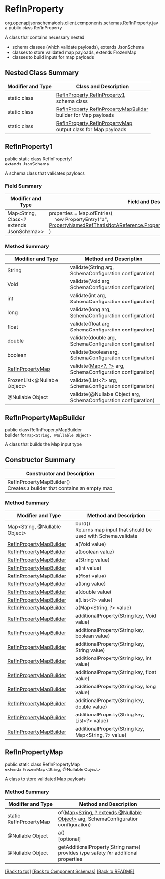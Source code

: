 # RefInProperty
org.openapijsonschematools.client.components.schemas.RefInProperty.java
public class RefInProperty

A class that contains necessary nested
- schema classes (which validate payloads), extends JsonSchema
- classes to store validated map payloads, extends FrozenMap
- classes to build inputs for map payloads

## Nested Class Summary
| Modifier and Type | Class and Description |
| ----------------- | ---------------------- |
| static class | [RefInProperty.RefInProperty1](#refinproperty1)<br> schema class |
| static class | [RefInProperty.RefInPropertyMapBuilder](#refinpropertymapbuilder)<br> builder for Map payloads |
| static class | [RefInProperty.RefInPropertyMap](#refinpropertymap)<br> output class for Map payloads |

## RefInProperty1
public static class RefInProperty1<br>
extends JsonSchema

A schema class that validates payloads

### Field Summary
| Modifier and Type | Field and Description |
| ----------------- | ---------------------- |
| Map<String, Class<? extends JsonSchema>> | properties = Map.ofEntries(<br>&nbsp;&nbsp;&nbsp;&nbsp;new PropertyEntry("a", [PropertyNamedRefThatIsNotAReference.PropertyNamedRefThatIsNotAReference1.class](../../components/schemas/PropertyNamedRefThatIsNotAReference.md#propertynamedrefthatisnotareference1))<br>)<br> |

### Method Summary
| Modifier and Type | Method and Description |
| ----------------- | ---------------------- |
| String | validate(String arg, SchemaConfiguration configuration) |
| Void | validate(Void arg, SchemaConfiguration configuration) |
| int | validate(int arg, SchemaConfiguration configuration) |
| long | validate(long arg, SchemaConfiguration configuration) |
| float | validate(float arg, SchemaConfiguration configuration) |
| double | validate(double arg, SchemaConfiguration configuration) |
| boolean | validate(boolean arg, SchemaConfiguration configuration) |
| [RefInPropertyMap](#refinpropertymap) | validate([Map&lt;?, ?&gt;](#refinpropertymapbuilder) arg, SchemaConfiguration configuration) |
| FrozenList<@Nullable Object> | validate(List<?> arg, SchemaConfiguration configuration) |
| @Nullable Object | validate(@Nullable Object arg, SchemaConfiguration configuration) |
## RefInPropertyMapBuilder
public class RefInPropertyMapBuilder<br>
builder for `Map<String, @Nullable Object>`

A class that builds the Map input type

## Constructor Summary
| Constructor and Description |
| --------------------------- |
| RefInPropertyMapBuilder()<br>Creates a builder that contains an empty map |

### Method Summary
| Modifier and Type | Method and Description |
| ----------------- | ---------------------- |
| Map<String, @Nullable Object> | build()<br>Returns map input that should be used with Schema.validate |
| [RefInPropertyMapBuilder](#refinpropertymapbuilder) | a(Void value) |
| [RefInPropertyMapBuilder](#refinpropertymapbuilder) | a(boolean value) |
| [RefInPropertyMapBuilder](#refinpropertymapbuilder) | a(String value) |
| [RefInPropertyMapBuilder](#refinpropertymapbuilder) | a(int value) |
| [RefInPropertyMapBuilder](#refinpropertymapbuilder) | a(float value) |
| [RefInPropertyMapBuilder](#refinpropertymapbuilder) | a(long value) |
| [RefInPropertyMapBuilder](#refinpropertymapbuilder) | a(double value) |
| [RefInPropertyMapBuilder](#refinpropertymapbuilder) | a(List<?> value) |
| [RefInPropertyMapBuilder](#refinpropertymapbuilder) | a(Map<String, ?> value) |
| [RefInPropertyMapBuilder](#refinpropertymapbuilder) | additionalProperty(String key, Void value) |
| [RefInPropertyMapBuilder](#refinpropertymapbuilder) | additionalProperty(String key, boolean value) |
| [RefInPropertyMapBuilder](#refinpropertymapbuilder) | additionalProperty(String key, String value) |
| [RefInPropertyMapBuilder](#refinpropertymapbuilder) | additionalProperty(String key, int value) |
| [RefInPropertyMapBuilder](#refinpropertymapbuilder) | additionalProperty(String key, float value) |
| [RefInPropertyMapBuilder](#refinpropertymapbuilder) | additionalProperty(String key, long value) |
| [RefInPropertyMapBuilder](#refinpropertymapbuilder) | additionalProperty(String key, double value) |
| [RefInPropertyMapBuilder](#refinpropertymapbuilder) | additionalProperty(String key, List<?> value) |
| [RefInPropertyMapBuilder](#refinpropertymapbuilder) | additionalProperty(String key, Map<String, ?> value) |

## RefInPropertyMap
public static class RefInPropertyMap<br>
extends FrozenMap<String, @Nullable Object>

A class to store validated Map payloads

### Method Summary
| Modifier and Type | Method and Description |
| ----------------- | ---------------------- |
| static [RefInPropertyMap](#refinpropertymap) | of([Map<String, ? extends @Nullable Object>](#refinpropertymapbuilder) arg, SchemaConfiguration configuration) |
| @Nullable Object | a()<br>[optional] |
| @Nullable Object | getAdditionalProperty(String name)<br>provides type safety for additional properties |

[[Back to top]](#top) [[Back to Component Schemas]](../../../README.md#Component-Schemas) [[Back to README]](../../../README.md)
